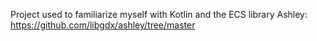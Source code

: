 Project used to familiarize myself with Kotlin and the ECS library Ashley: https://github.com/libgdx/ashley/tree/master
